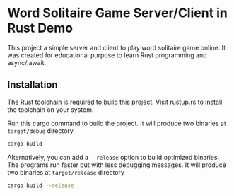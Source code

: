 # Word Solitaire Game Server/Client in Rust Demo

This project a simple server and client to play word solitaire game
online. It was created for educational purpose to learn Rust
programming and async/.await.

## Installation

The Rust toolchain is required to build this project. Visit
[rustup.rs](https://rustup.rs/) to install the toolchain on your
system.

Run this cargo command to build the project. It will produce two
binaries at `target/debug` directory.

```bash
cargo build
```

Alternatively, you can add a `--release` option to build optimized
binaries. The programs run faster but with less debugging messages. It
will produce two binaries at `target/release` directory

```bash
cargo build --release
```
